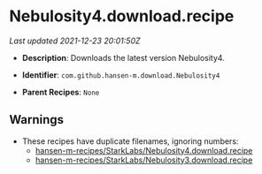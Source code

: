 # Nebulosity4.download.recipe

_Last updated 2021-12-23 20:01:50Z_

- **Description**: Downloads the latest version Nebulosity4.

- **Identifier**: `com.github.hansen-m.download.Nebulosity4`

- **Parent Recipes**: `None`


## Warnings

- These recipes have duplicate filenames, ignoring numbers:
    - [hansen-m-recipes/StarkLabs/Nebulosity4.download.recipe](/autopkg-dupe-tracker/hansen-m-recipes/StarkLabs/Nebulosity4.download.recipe)
    - [hansen-m-recipes/StarkLabs/Nebulosity3.download.recipe](/autopkg-dupe-tracker/hansen-m-recipes/StarkLabs/Nebulosity3.download.recipe)